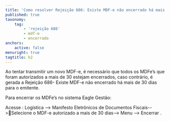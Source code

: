 ```yaml
---
title: 'Como resolver Rejeição 686: Existe MDF-e não encerrado há mais de 30 dias para o emitente?'
published: true
taxonomy:
    tag:
        - 'rejeição 686'
        - mdf-e
        - encerrado
anchors:
    active: false
menuright: true
tagtitle: h2
---
```


Ao tentar transmitir um novo MDF-e, é necessário que todos os MDFe’s que foram autorizados a mais de 30 estejam encerrados, caso contrário, é gerada a Rejeição 686- Existe MDF-e não encerrado há mais de 30 dias para o emitente. 

Para encerrar os MDFe’s no sistema Eagle Gestão:

Acesse : Logística --> Manifesto Eletrônicos de Documentos Fiscais-->Selecione o MDF-e autorizado a mais de 30 dias--> Menu --> Encerrar . 
